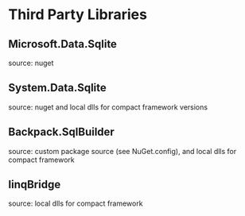 # Third Party Libraries
## Microsoft.Data.Sqlite
source: nuget
## System.Data.Sqlite
source: nuget and local dlls for compact framework versions
## Backpack.SqlBuilder
source: custom package source (see NuGet.config), and local dlls for compact framework
## linqBridge
source: local dlls for compact framework
